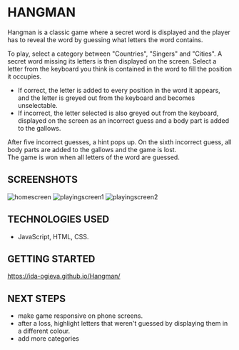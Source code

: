 # HANGMAN 

Hangman is a classic game where a secret word is displayed and the player has to reveal the word by guessing what letters the word contains. 

To play, select a category between "Countries", "Singers" and "Cities". A secret word missing its letters is then displayed on the screen. Select a letter from the keyboard you think is contained in the word to fill the position it occupies. 
* If correct, the letter is added to every position in the word it appears, and the letter is greyed out from the keyboard and becomes unselectable. 
* If incorrect, the letter selected is also greyed out from the keyboard, displayed on the screen as an incorrect guess and a body part is added to the gallows.

After five incorrect guesses, a hint pops up. On the sixth incorrect guess, all body parts are added to the gallows and the game is lost. <br>
The game is won when all letters of the word are guessed. 

## SCREENSHOTS
![homescreen](https://i.imgur.com/1rccZ4q.jpg)
![playingscreen1](https://i.imgur.com/SwlfOpR.png)
![playingscreen2](https://i.imgur.com/868LKCy.png)

## TECHNOLOGIES USED
* JavaScript, HTML, CSS.

## GETTING STARTED
https://ida-ogieva.github.io/Hangman/

## NEXT STEPS
* make game responsive on phone screens.
* after a loss, highlight letters that weren't guessed by displaying them in a different colour.
* add more categories

